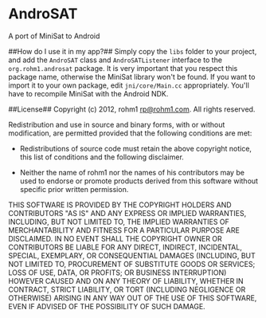 AndroSAT
========

A port of MiniSat to Android

##How do I use it in my app?##
Simply copy the ```libs``` folder to your project, and add the ```AndroSAT``` class and ```AndroSATListener```
interface to the ```org.rohm1.androsat``` package. It is very important that you respect this package name,
otherwise the MiniSat library won't be found. If you want to import it to your own package, edit ```jni/core/Main.cc```
appropriately. You'll have to recompile MiniSat with the Android NDK.

##License##
Copyright (c) 2012, rohm1 <rp@rohm1.com>.
All rights reserved.

Redistribution and use in source and binary forms, with or without
modification, are permitted provided that the following conditions
are met:

* Redistributions of source code must retain the above copyright
notice, this list of conditions and the following disclaimer.

* Neither the name of rohm1 nor the names of his
contributors may be used to endorse or promote products derived
from this software without specific prior written permission.

THIS SOFTWARE IS PROVIDED BY THE COPYRIGHT HOLDERS AND CONTRIBUTORS
"AS IS" AND ANY EXPRESS OR IMPLIED WARRANTIES, INCLUDING, BUT NOT
LIMITED TO, THE IMPLIED WARRANTIES OF MERCHANTABILITY AND FITNESS
FOR A PARTICULAR PURPOSE ARE DISCLAIMED. IN NO EVENT SHALL THE
COPYRIGHT OWNER OR CONTRIBUTORS BE LIABLE FOR ANY DIRECT, INDIRECT,
INCIDENTAL, SPECIAL, EXEMPLARY, OR CONSEQUENTIAL DAMAGES (INCLUDING,
BUT NOT LIMITED TO, PROCUREMENT OF SUBSTITUTE GOODS OR SERVICES;
LOSS OF USE, DATA, OR PROFITS; OR BUSINESS INTERRUPTION) HOWEVER
CAUSED AND ON ANY THEORY OF LIABILITY, WHETHER IN CONTRACT, STRICT
LIABILITY, OR TORT (INCLUDING NEGLIGENCE OR OTHERWISE) ARISING IN
ANY WAY OUT OF THE USE OF THIS SOFTWARE, EVEN IF ADVISED OF THE
POSSIBILITY OF SUCH DAMAGE.
